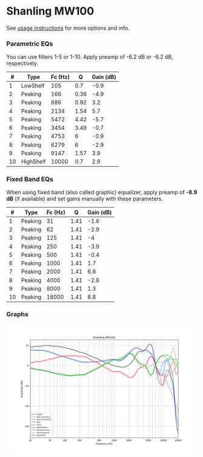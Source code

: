 # Shanling MW100
See [usage instructions](https://github.com/jaakkopasanen/AutoEq#usage) for more options and info.

### Parametric EQs
You can use filters 1-5 or 1-10. Apply preamp of -6.2 dB or -6.2 dB, respectively.

|   # | Type      |   Fc (Hz) |    Q |   Gain (dB) |
|-----|-----------|-----------|------|-------------|
|   1 | LowShelf  |       105 | 0.7  |        -0.9 |
|   2 | Peaking   |       166 | 0.36 |        -4.9 |
|   3 | Peaking   |       886 | 0.92 |         3.2 |
|   4 | Peaking   |      2134 | 1.54 |         5.7 |
|   5 | Peaking   |      5472 | 4.42 |        -5.7 |
|   6 | Peaking   |      3454 | 3.49 |        -0.7 |
|   7 | Peaking   |      4753 | 6    |        -0.9 |
|   8 | Peaking   |      6279 | 6    |        -2.9 |
|   9 | Peaking   |      9147 | 1.57 |         3.9 |
|  10 | HighShelf |     10000 | 0.7  |         2.9 |

### Fixed Band EQs
When using fixed band (also called graphic) equalizer, apply preamp of **-8.9 dB** (if available) and set gains manually with these parameters.

|   # | Type    |   Fc (Hz) |    Q |   Gain (dB) |
|-----|---------|-----------|------|-------------|
|   1 | Peaking |        31 | 1.41 |        -1.6 |
|   2 | Peaking |        62 | 1.41 |        -2.9 |
|   3 | Peaking |       125 | 1.41 |        -4   |
|   4 | Peaking |       250 | 1.41 |        -3.9 |
|   5 | Peaking |       500 | 1.41 |        -0.4 |
|   6 | Peaking |      1000 | 1.41 |         1.7 |
|   7 | Peaking |      2000 | 1.41 |         6.8 |
|   8 | Peaking |      4000 | 1.41 |        -2.8 |
|   9 | Peaking |      8000 | 1.41 |         1.3 |
|  10 | Peaking |     16000 | 1.41 |         8.8 |

### Graphs
![](./Shanling%20MW100.png)
